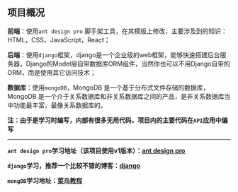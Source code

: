 ## 项目概况

**前端**：使用`ant design pro` 脚手架工具，在其模版上修改，主要涉及到的知识：HTML，CSS，JavaScript，React；<br>

**后端**：使用`django`框架，django是一个企业级的web框架，能够快速搭建后台服务器，Django的Model层自带数据库ORM组件，当然你也可以不用Django自带的ORM，而是使用其它访问技术；<br>

**数据库**：使用`mongoDB`，MongoDB 是一个基于分布式文件存储的数据库，MongoDB 是一个介于关系数据库和非关系数据库之间的产品，是非关系数据库当中功能最丰富，最像关系数据库的。<br>


**注：由于是学习时编写，内部有很多无用代码，项目内的主要代码在```API```应用中编写**

--------------------------------------------------------------------------------------------------------------------------------

**`ant design pro`学习地址（该项目使用v1版本）：[ant design pro](https://v1.pro.ant.design/docs/getting-started-cn)**

**`django`学习，推荐一个比较不错的博客：[django](http://www.liujiangblog.com/course/django/2)**

**`mongDB`学习地址：[菜鸟教程](https://www.runoob.com/mongodb/mongodb-tutorial.html)**

